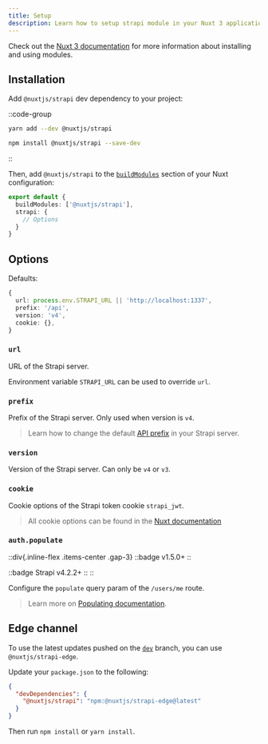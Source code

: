 ```yaml
---
title: Setup
description: Learn how to setup strapi module in your Nuxt 3 application.
---
```


Check out the [Nuxt 3 documentation](https://v3.nuxtjs.org/docs/directory-structure/nuxt.config#buildmodules) for more information about installing and using modules.

## Installation

Add `@nuxtjs/strapi` dev dependency to your project:

::code-group
  ```bash [yarn]
  yarn add --dev @nuxtjs/strapi
  ```
  ```bash [npm]
  npm install @nuxtjs/strapi --save-dev
  ```
::

Then, add `@nuxtjs/strapi` to the [`buildModules`](https://v3.nuxtjs.org/docs/directory-structure/nuxt.config#buildmodules) section of your Nuxt configuration:

```ts [nuxt.config.js|ts]
export default {
  buildModules: ['@nuxtjs/strapi'],
  strapi: {
    // Options
  }
}
```

## Options

Defaults:

```ts
{
  url: process.env.STRAPI_URL || 'http://localhost:1337',
  prefix: '/api',
  version: 'v4',
  cookie: {},
}
```

### `url`

URL of the Strapi server.

Environment variable `STRAPI_URL` can be used to override `url`.

### `prefix`

Prefix of the Strapi server. Only used when version is `v4`.

> Learn how to change the default [API prefix](https://docs.strapi.io/developer-docs/latest/setup-deployment-guides/configurations/optional/api.html) in your Strapi server.

### `version`

Version of the Strapi server. Can only be `v4` or `v3`.

### `cookie`

Cookie options of the Strapi token cookie `strapi_jwt`.

> All cookie options can be found in the [Nuxt documentation](https://v3.nuxtjs.org/docs/usage/cookies/#options)

### `auth.populate`

::div{.inline-flex .items-center .gap-3}
::badge
v1.5.0+
::

::badge
Strapi v4.2.2+
::
::

Configure the `populate` query param of the `/users/me` route.

> Learn more on [Populating documentation](https://docs.strapi.io/developer-docs/latest/developer-resources/database-apis-reference/entity-service/populate.html#advanced-populating).

## Edge channel

To use the latest updates pushed on the [`dev`](https://github.com/nuxt-community/strapi-module/tree/dev) branch, you can use `@nuxtjs/strapi-edge`.

Update your `package.json` to the following:

```json [package.json]
{
  "devDependencies": {
    "@nuxtjs/strapi": "npm:@nuxtjs/strapi-edge@latest"
  }
}
```

Then run `npm install` or `yarn install`.
